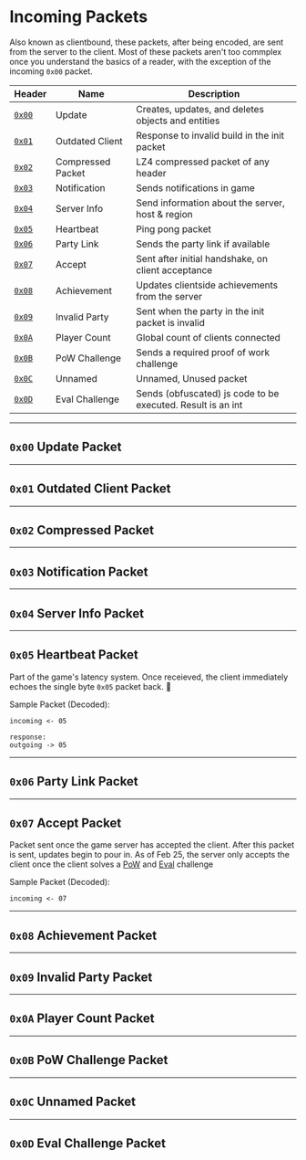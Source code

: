 # **Incoming Packets**

Also known as clientbound, these packets, after being encoded, are sent from the server to the client. Most of these packets aren't too commplex once you understand the basics of a reader, with the exception of the incoming `0x00` packet.

| Header                                              | Name              | Description                                                 |
| --------------------------------------------------- | ----------------- | ----------------------------------------------------------- |
| [`0x00`](./incoming.md#0x00-update-packet)          | Update            | Creates, updates, and deletes objects and entities          |
| [`0x01`](./incoming.md#0x01-outdated-client-packet) | Outdated Client   | Response to invalid build in the init packet                |
| [`0x02`](./incoming.md#0x02-compressed-packet)      | Compressed Packet | LZ4 compressed packet of any header                         |
| [`0x03`](./incoming.md#0x03-notification-packet)    | Notification      | Sends notifications in game                                 |
| [`0x04`](./incoming.md#0x04-server-info-packet)     | Server Info       | Send information about the server, host & region            |
| [`0x05`](./incoming.md#0x05-heartbeat-packet)       | Heartbeat         | Ping pong packet                                            |
| [`0x06`](./incoming.md#0x06-party-link-packet)      | Party Link        | Sends the party link if available                           |
| [`0x07`](./incoming.md#0x07-accept-packet)          | Accept            | Sent after initial handshake, on client acceptance          |
| [`0x08`](./incoming.md#0x08-achievement-packet)     | Achievement       | Updates clientside achievements from the server             |
| [`0x09`](./incoming.md#0x09-invalid-party-packet)   | Invalid Party     | Sent when the party in the init packet is invalid           |
| [`0x0A`](./incoming.md#0x0a-player-count-packet)    | Player Count      | Global count of clients connected                           |
| [`0x0B`](./incoming.md#0x0b-pow-challenge-packet)   | PoW Challenge     | Sends a required proof of work challenge                    |
| [`0x0C`](./incoming.md#0x0c-unnamed-packet)         | Unnamed           | Unnamed, Unused packet                                      |
| [`0x0D`](./incoming.md#0x0d-eval-challenge-packet)  | Eval Challenge    | Sends (obfuscated) js code to be executed. Result is an int |

---

## **`0x00` Update Packet**

---

## **`0x01` Outdated Client Packet**

---

## **`0x02` Compressed Packet**

---

## **`0x03` Notification Packet**

---

## **`0x04` Server Info Packet**

---

## **`0x05` Heartbeat Packet**

Part of the game's latency system. Once receieved, the client immediately echoes the single byte `0x05` packet back. 🏓

Sample Packet (Decoded):

```
incoming <- 05

response:
outgoing -> 05
```

---

## **`0x06` Party Link Packet**

---

## **`0x07` Accept Packet**

Packet sent once the game server has accepted the client. After this packet is sent, updates begin to pour in. As of Feb 25, the server only accepts the client once the client solves a [PoW](./incoming.md#0x0b-pow-challenge-packet) and [Eval](./incoming.md#0x0d-eval-challenge-packet) challenge

Sample Packet (Decoded):

```
incoming <- 07
```

---

## **`0x08` Achievement Packet**

---

## **`0x09` Invalid Party Packet**

---

## **`0x0A` Player Count Packet**

---

## **`0x0B` PoW Challenge Packet**

---

## **`0x0C` Unnamed Packet**

---

## **`0x0D` Eval Challenge Packet**
